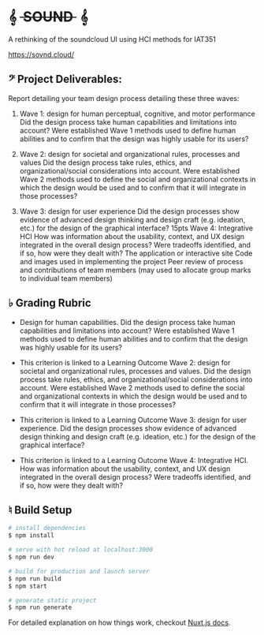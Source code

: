 # 𝄞 ~~&nbsp;SOUND&nbsp;~~ 𝄞

 A rethinking of the soundcloud UI using HCI methods for IAT351
 
https://sovnd.cloud/

## 𝄢 Project Deliverables:
Report detailing your team design process detailing these three waves:

1. Wave 1: design for human perceptual, cognitive, and motor performance Did the design process take human capabilities and limitations into account? Were established Wave 1 methods used to define human abilities and to confirm that the design was highly usable for its users?

2. Wave 2: design for societal and organizational rules, processes and values Did the design process take rules, ethics, and organizational/social considerations into account. Were established Wave 2 methods used to define the social and organizational contexts in which the design would be used and to confirm that it will integrate in those processes?

3. Wave 3: design for user experience Did the design processes show evidence of advanced design thinking and design craft (e.g. ideation, etc.) for the design of the graphical interface? 15pts Wave 4: Integrative HCI How was information about the usability, context, and UX design integrated in the overall design process? Were tradeoffs identified, and if so, how were they dealt with?
The application or interactive site
Code and images used in implementing the project
Peer review of process and contributions of team members (may used to allocate group marks to individual team members)

## ♭ Grading Rubric
- Design for human capabilities. Did the design process take human capabilities and limitations into account? Were established Wave 1 methods used to define human abilities and to confirm that the design was highly usable for its users?

- This criterion is linked to a Learning Outcome Wave 2: design for societal and organizational rules, processes and values. Did the design process take rules, ethics, and organizational/social considerations into account. Were established Wave 2 methods used to define the social and organizational contexts in which the design would be used and to confirm that it will integrate in those processes?

- This criterion is linked to a Learning Outcome Wave 3: design for user experience. Did the design processes show evidence of advanced design thinking and design craft (e.g. ideation, etc.) for the design of the graphical interface?

- This criterion is linked to a Learning Outcome Wave 4: Integrative HCI. How was information about the usability, context, and UX design integrated in the overall design process? Were tradeoffs identified, and if so, how were they dealt with?

## ♮ Build Setup

``` bash
# install dependencies
$ npm install

# serve with hot reload at localhost:3000
$ npm run dev

# build for production and launch server
$ npm run build
$ npm start

# generate static project
$ npm run generate
```

For detailed explanation on how things work, checkout [Nuxt.js docs](https://nuxtjs.org).
